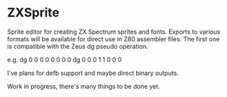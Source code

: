 # ZXSprite

Sprite editor for creating ZX Spectrum sprites and fonts. 
Exports to various formats will be available for direct use in Z80 assembler files. 
The first one is compatible with the Zeus dg pseudo operation.

e.g.
dg 0 0 0 0 0 0 0 0 
dg 0 0 0 1 1 0 0 0

I've plans for defb support and maybe direct binary outputs. 

Work in progress, there's many things to be done yet. 
